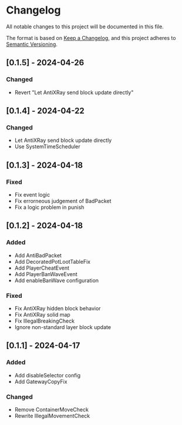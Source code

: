 # Changelog

All notable changes to this project will be documented in this file.

The format is based on [Keep a Changelog](https://keepachangelog.com/en/1.0.0/),
and this project adheres to [Semantic Versioning](https://semver.org/spec/v2.0.0.html).

## [0.1.5] - 2024-04-26

### Changed

- Revert "Let AntiXRay send block update directly"

## [0.1.4] - 2024-04-22

### Changed

- Let AntiXRay send block update directly
- Use SystemTimeScheduler

## [0.1.3] - 2024-04-18

### Fixed

- Fix event logic
- Fix errorneous judgement of BadPacket
- Fix a logic problem in punish

## [0.1.2] - 2024-04-18

### Added

- Add AntiBadPacket
- Add DecoratedPotLootTableFix
- Add PlayerCheatEvent
- Add PlayerBanWaveEvent
- Add enableBanWave configuration

### Fixed

- Fix AntiXRay hidden block behavior
- Fix AntiXRay solid map
- Fix IllegalBreakingCheck
- Ignore non-standard layer block update

## [0.1.1] - 2024-04-17

### Added

- Add disableSelector config
- Add GatewayCopyFix

### Changed

- Remove ContainerMoveCheck
- Rewrite IllegalMovementCheck

